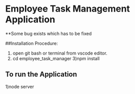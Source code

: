 # Employee Task Management Application

**Some bug exists which has to be fixed

##Installation Procedure:

1) open git bash or terminal from vscode editor.
2) cd employee_task_manager
3)npm install


## To run the Application

1)node server
